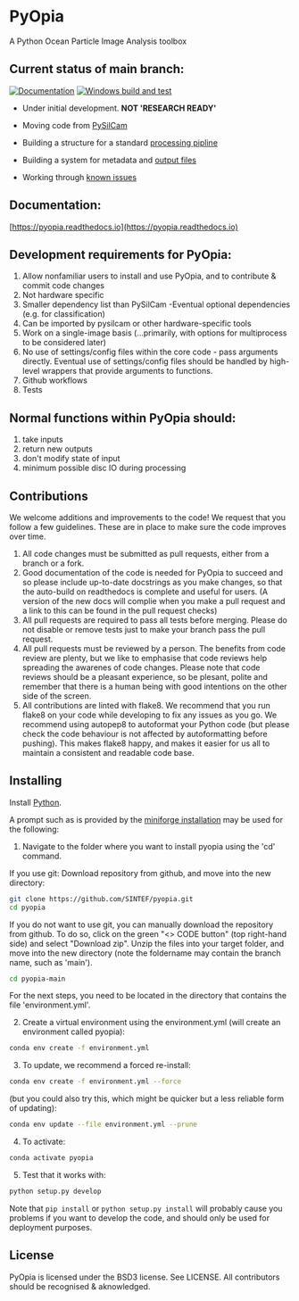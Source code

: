PyOpia
===============================

A Python Ocean Particle Image Analysis toolbox

Current status of main branch:
------------
[![Documentation](https://readthedocs.org/projects/pyopia/badge/?version=latest)](https://pyopia.readthedocs.io/en/latest/?badge=latest)
[![Windows build and test](https://github.com/SINTEF/pyopia/actions/workflows/windows-build-and-test.yml/badge.svg)](https://github.com/SINTEF/pyopia/actions/workflows/windows-build-and-test.yml)


- Under initial development. **NOT 'RESEARCH READY'**

- Moving code from [PySilCam](https://github.com/SINTEF/PySilCam/wiki)

- Building a structure for a standard [processing pipline](https://pyopia.readthedocs.io/en/latest/pyopia.pipeline.html)

- Building a system for metadata and [output files](https://pyopia.readthedocs.io/en/latest/pyopia.io.html)

- Working through [known issues](https://github.com/SINTEF/pyopia/issues)

Documentation:
------------
[https://pyopia.readthedocs.io](https://pyopia.readthedocs.io)

Development requirements for PyOpia:
------------
1) Allow nonfamiliar users to install and use PyOpia, and to contribute & commit code changes
2) Not hardware specific
3) Smaller dependency list than PySilCam -Eventual optional dependencies (e.g. for classification)
4) Can be imported by pysilcam or other hardware-specific tools
5) Work on a single-image basis (...primarily, with options for multiprocess to be considered later)
6) No use of settings/config files within the core code - pass arguments directly. Eventual use of settings/config files should be handled by high-level wrappers that provide arguments to functions.
7) Github workflows
8) Tests

Normal functions within PyOpia should:
------------
1) take inputs
2) return new outputs
3) don't modify state of input
4) minimum possible disc IO during processing

Contributions
-------------

We welcome additions and improvements to the code! We request that you follow a few guidelines. These are in place to make sure the code improves over time.

1. All code changes must be submitted as pull requests, either from a branch or a fork.
2. Good documentation of the code is needed for PyOpia to succeed and so please include up-to-date docstrings as you make changes, so that the auto-build on readthedocs is complete and useful for users. (A version of the new docs will complie when you make a pull request and a link to this can be found in the pull request checks)
3. All pull requests are required to pass all tests before merging. Please do not disable or remove tests just to make your branch pass the pull request.
4. All pull requests must be reviewed by a person. The benefits from code review are plenty, but we like to emphasise that code reviews help spreading the awarenes of code changes. Please note that code reviews should be a pleasant experience, so be plesant, polite and remember that there is a human being with good intentions on the other side of the screen.
5. All contributions are linted with flake8. We recommend that you run flake8 on your code while developing to fix any issues as you go. We recommend using autopep8 to autoformat your Python code (but please check the code behaviour is not affected by autoformatting before pushing). This makes flake8 happy, and makes it easier for us all to maintain a consistent and readable code base.

Installing
----------

Install [Python](https://github.com/conda-forge/miniforge/#download).

A prompt such as is provided by the [miniforge installation](https://github.com/conda-forge/miniforge/#download) may be used for the following:

1. Navigate to the folder where you want to install pyopia using the 'cd' command.

If you use git:
Download repository from github, and move into the new directory:

```bash
git clone https://github.com/SINTEF/pyopia.git
cd pyopia
```

If you do not want to use git, you can manually download the repository from github. To do so, click on the green "<> CODE button" (top right-hand side) and select "Download zip". Unzip the files into your target folder, and move into the new directory (note the foldername may contain the branch name, such as 'main').

```bash
cd pyopia-main
```

For the next steps, you need to be located in the directory that contains the file 'environment.yml'.

2. Create a virtual environment using the environment.yml (will create an environment called pyopia):

```bash
conda env create -f environment.yml
```

3. To update, we recommend a forced re-install:

```bash
conda env create -f environment.yml --force
```

(but you could also try this, which might be quicker but a less reliable form of updating):

```bash
conda env update --file environment.yml --prune
```

4. To activate:

```bash
conda activate pyopia
```

5. Test that it works with:

```bash
python setup.py develop
```

Note that `pip install` or `python setup.py install` will probably cause you problems if you want to develop the code, and should only be used for deployment purposes.

License
-------

PyOpia is licensed under the BSD3 license. See LICENSE. All contributors should be recognised & aknowledged.
